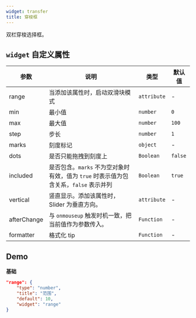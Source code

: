 ```yaml
---
widget: transfer
title: 穿梭框
---
```


双栏穿梭选择框。

## `widget` 自定义属性

参数 | 说明 | 类型 | 默认值
----|------|-----|------
range | 当添加该属性时，启动双滑块模式 | `attribute` | -
min | 最小值 | `number` | `0`
max | 最大值 | `number` | `100`
step | 步长 | `number` | `1`
marks | 刻度标记 | `object` | -
dots | 是否只能拖拽到刻度上 | `Boolean` | `false`
included | 是否包含。`marks` 不为空对象时有效，值为 `true` 时表示值为包含关系，`false` 表示并列 | `Boolean` | `true`
vertical | 竖直显示。添加该属性时，Slider 为垂直方向。 | `attribute` | -
afterChange | 与 `onmouseup` 触发时机一致，把当前值作为参数传入。 | `Function` | -
formatter | 格式化 tip | `Function` | -

## Demo

**基础**

```json
"range": {
    "type": "number",
    "title": "范围",
    "default": 10,
    "widget": "range"
}
```
